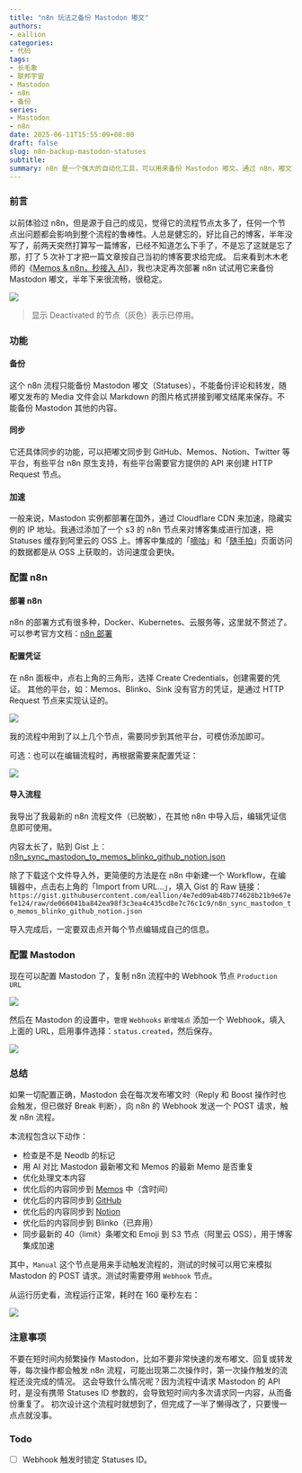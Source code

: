 ```yaml
---
title: "n8n 玩法之备份 Mastodon 嘟文"
authors:
- eallion
categories:
- 代码
tags:
- 长毛象
- 联邦宇宙
- Mastodon
- n8n
- 备份
series:
- Mastodon
- n8n
date: 2025-06-11T15:55:09+08:00
draft: false
slug: n8n-backup-mastodon-statuses
subtitle:
summary: n8n 是一个强大的自动化工具，可以用来备份 Mastodon 嘟文。通过 n8n，嘟文可以同步到 GitHub、Memos、Notion 和 Twitter 等平台，实现多平台内容管理。为了加速访问，通过 Cloudflare CDN 加速和阿里云 OSS 缓存提高了博客的加载速度。在配置过程中，需要在 n8n 中创建凭证，并使用 Webhook 与 Mastodon 进行集成。当发布新嘟文时，Mastodon 会触发 n8n 流程，将优化后的内容同步到各个指定的平台上，从而实现高效的内容备份与分发。整个流程运行稳定且快速，为用户提供了一种便捷的数字资产管理方式。
---
```


### 前言

以前体验过 n8n，但是源于自己的成见，觉得它的流程节点太多了，任何一个节点出问题都会影响到整个流程的鲁棒性。人总是健忘的，好比自己的博客，半年没写了，前两天突然打算写一篇博客，已经不知道怎么下手了，不是忘了这就是忘了那，打了 5 次补丁才把一篇文章按自己当初的博客要求给完成。
后来看到木木老师的《[Memos & n8n，秒接入 AI](https://immmmm.com/get-ai-memos/)》，我也决定再次部署 n8n 试试用它来备份 Mastodon 嘟文，半年下来很流畅，很稳定。

![](n8n-sync.png)

> 显示 Deactivated 的节点（灰色）表示已停用。

### 功能

#### 备份

这个 n8n 流程只能备份 Mastodon 嘟文（Statuses），不能备份评论和转发，随嘟文发布的 Media 文件会以 Markdown 的图片格式拼接到嘟文结尾来保存。不能备份 Mastodon 其他的内容。

#### 同步

它还具体同步的功能，可以把嘟文同步到 GitHub、Memos、Notion、Twitter 等平台，有些平台 n8n 原生支持，有些平台需要官方提供的 API 来创建 HTTP Request 节点。

#### 加速

一般来说，Mastodon 实例都部署在国外，通过 Cloudflare CDN 来加速，隐藏实例的 IP 地址。我通过添加了一个 s3 的 n8n 节点来对博客集成进行加速，把 Statuses 缓存到阿里云的 OSS 上。博客中集成的「[嘀咕](https://www.eallion.com/mastodon/)」和「[随手拍](https://www.eallion.com/album/)」页面访问的数据都是从 OSS 上获取的，访问速度会更快。

### 配置 n8n

#### 部署 n8n

n8n 的部署方式有很多种，Docker、Kubernetes、云服务等，这里就不赘述了。可以参考官方文档：[n8n 部署](https://docs.n8n.io/getting-started/installation/)

#### 配置凭证

在 n8n 面板中，点右上角的三角形，选择 Create Credentials，创建需要的凭证。
其他的平台，如：Memos、Blinko、Sink 没有官方的凭证，是通过 HTTP Request 节点来实现认证的。

![](n8n-credentials.png)

我的流程中用到了以上几个节点，需要同步到其他平台，可模仿添加即可。

可选：也可以在编辑流程时，再根据需要来配置凭证：

![](n8n-create-credential.png)

#### 导入流程

我导出了我最新的 n8n 流程文件（已脱敏），在其他 n8n 中导入后，编辑凭证信息即可使用。

内容太长了，贴到 Gist 上：[n8n_sync_mastodon_to_memos_blinko_github_notion.json](https://gist.github.com/eallion/4e7ed09ab48b774628b21b9e67efe124)

除了下载这个文件导入外，更简便的方法是在 n8n 中新建一个 Workflow，在编辑器中，点击右上角的「Import from URL...」，填入 Gist 的 Raw 链接：`https://gist.githubusercontent.com/eallion/4e7ed09ab48b774628b21b9e67efe124/raw/de066041ba842ea98f3c3ea4c435cd8e7c76c1c9/n8n_sync_mastodon_to_memos_blinko_github_notion.json`

导入完成后，一定要双击点开每个节点编辑成自己的信息。

### 配置 Mastodon

现在可以配置 Mastodon 了，复制 n8n 流程中的 Webhook 节点 `Production URL`

![](n8n-webhook-url.png)

然后在 Mastodon 的设置中，`管理` `Webhooks` `新增端点` 添加一个 Webhook，填入上面的 URL，启用事件选择：`status.created`，然后保存。

![](n8n-mastodon-webhook.png)

### 总结

如果一切配置正确，Mastodon 会在每次发布嘟文时（Reply 和 Boost 操作时也会触发，但已做好 Break 判断），向 n8n 的 Webhook 发送一个 POST 请求，触发 n8n 流程。

本流程包含以下动作：

- 检查是不是 Neodb 的标记
- 用 AI 对比 Mastodon 最新嘟文和 Memos 的最新 Memo 是否重复
- 优化处理文本内容
- 优化后的内容同步到 [Memos](https://memos.eallion.com) 中（含时间）
- 优化后的内容同步到 [GitHub](https://github.com/eallion/mastodon_statuses)
- 优化后的内容同步到 [Notion](https://eallion.notion.site/165d789fe4ec804f8bccf52c757c75d2)
- 优化后的内容同步到 Blinko（已弃用）
- 同步最新的 40（limit）条嘟文和 Emoji 到 S3 节点（阿里云 OSS），用于博客集成加速

其中，`Manual` 这个节点是用来手动触发流程的，测试的时候可以用它来模拟 Mastodon 的 POST 请求。测试时需要停用 `Webhook` 节点。

从运行历史看，流程运行正常，耗时在 160 毫秒左右：

![](n8n-executions.png)

### 注意事项

不要在短时间内频繁操作 Mastodon，比如不要非常快速的发布嘟文、回复或转发等，每次操作都会触发 n8n 流程，可能出现第二次操作时，第一次操作触发的流程还没完成的情况。
这会导致什么情况呢？因为流程中请求 Mastodon 的 API 时，是没有携带 Statuses ID 参数的，会导致短时间内多次请求同一内容，从而备份重复了。
初次设计这个流程时就想到了，但完成了一半了懒得改了，只要慢一点点就没事。

### Todo

- [ ] Webhook 触发时锁定 Statuses ID。
